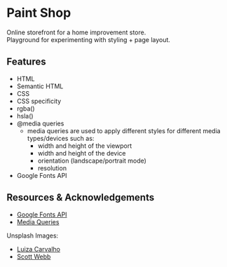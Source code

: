 # Paint Shop
Online storefront for a home improvement store. <br />
Playground for experimenting with styling + page layout.

## Features
* HTML
* Semantic HTML
* CSS
* CSS specificity
* rgba()
* hsla()
* @media queries
  * media queries are used to apply different styles for different media types/devices such as:
    * width and height of the viewport
    * width and height of the device
    * orientation (landscape/portrait mode)
    * resolution
* Google Fonts API

## Resources & Acknowledgements
* [Google Fonts API](https://fonts.google.com/)
* [Media Queries](https://www.w3schools.com/cssref/css3_pr_mediaquery.php)

Unsplash Images:
* [Luiza Carvalho](https://images.unsplash.com/photo-1642035282911-2eb881e58f5e?ixlib=rb-4.0.3&ixid=M3wxMjA3fDB8MHxwaG90by1wYWdlfHx8fGVufDB8fHx8fA%3D%3D&auto=format&fit=crop&w=1470&q=80)
* [Scott Webb](https://images.unsplash.com/photo-1480074568708-e7b720bb3f09?ixlib=rb-4.0.3&ixid=M3wxMjA3fDB8MHxwaG90by1wYWdlfHx8fGVufDB8fHx8fA%3D%3D&auto=format&fit=crop&w=1174&q=80)